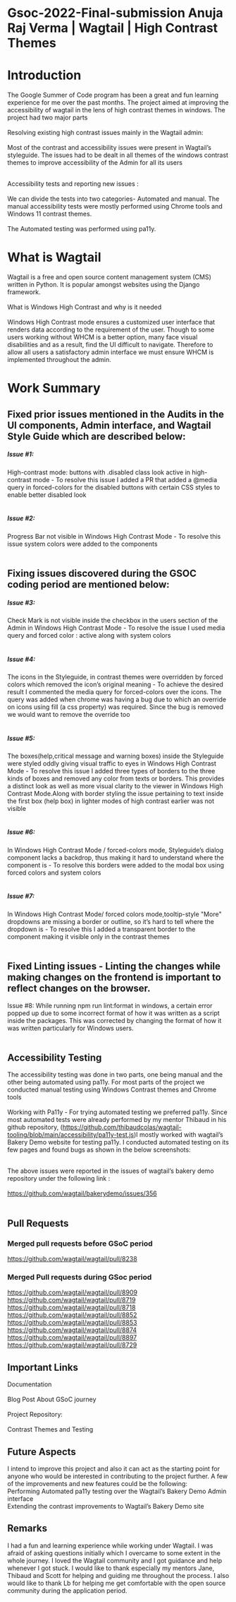 # Gsoc-2022-Final-submission Anuja Raj Verma | Wagtail | High Contrast Themes

# Introduction
The Google Summer of Code program has been a great and fun learning experience for me over the past months. The project aimed at improving the accessibility of wagtail in the lens of high contrast themes in windows. The project had two major parts<br></br>
Resolving existing high contrast issues mainly in the Wagtail admin:<br></br>
Most of the contrast and accessibility issues were present in Wagtail’s styleguide. The issues had to be dealt in all themes of the windows contrast themes to improve accessibility of the Admin for all its users<br></br>
 
Accessibility tests and reporting new issues :<br></br>
We can divide the tests into two categories- Automated and manual. The manual accessibility tests were mostly performed using Chrome tools and Windows 11 contrast themes.<br></br>
The Automated testing was performed using pa11y. 

# What is Wagtail
Wagtail is a free and open source content management system (CMS) written in Python. It is popular amongst websites using the Django framework.<br></br>
What is Windows High Contrast and why is it needed<br></br>
Windows High Contrast mode ensures a customized user interface that renders data according to the requirement of the user. Though to some users working without WHCM is a better option, many face visual disabilities and as a result, find the UI difficult to navigate. Therefore to allow all users a satisfactory admin interface we must ensure WHCM is implemented throughout the admin.

# Work Summary
 
## Fixed prior issues mentioned in the  Audits in the UI components, Admin interface, and Wagtail Style Guide which are described below:
##### Issue #1: 
High-contrast mode: buttons with .disabled class look active in high-contrast mode - To resolve this issue I added a PR that added a @media query in forced-colors for the disabled buttons with certain CSS styles to enable better disabled look<br></br>
##### Issue #2: 
Progress Bar not visible in Windows High Contrast Mode - To resolve this issue system colors were added to the components <br></br>
 
## Fixing issues discovered during the GSOC coding period are mentioned below:
##### Issue #3: 
Check Mark is not visible inside the checkbox in the users section of the Admin in Windows High Contrast Mode - To resolve the issue I used media query and forced color : active along with system colors<br></br>
##### Issue #4: 
The icons in the Styleguide, in contrast themes were overridden by forced colors which removed the icon’s original meaning - To achieve the desired result I commented the media query for forced-colors over the icons. The query was added when chrome was having a bug due to which an override on icons using fill (a css property) was required. Since the bug is removed we would want to remove the override too<br></br>
##### Issue #5: 
The boxes(help,critical message and warning boxes) inside the Styleguide were styled oddly giving visual traffic to eyes in Windows High Contrast Mode  - To resolve this issue I added three types of borders to the three kinds of boxes and removed any color from texts or borders. This provides a distinct look as well as more visual clarity to the viewer in Windows High Contrast Mode.Along with border styling the issue pertaining to text inside the first box (help box) in lighter modes of high contrast earlier was not visible<br></br>
##### Issue #6: 
In Windows High Contrast Mode / forced-colors mode, Styleguide’s  dialog component lacks a backdrop, thus making it hard to understand where the component is - To resolve this borders were added to the modal box using forced colors and system colors<br></br>
##### Issue #7: 
In Windows High Contrast Mode/ forced colors mode,tooltip-style "More" dropdowns are missing a border or outline, so it’s hard to tell where the dropdown is - To resolve this I added a transparent border to the component making it visible only in the contrast themes<br></br>
## Fixed Linting issues - Linting the changes while making changes on the frontend is important to reflect changes on the browser. 
Issue #8: While running npm run lint:format in windows, a certain error popped up due to some incorrect format of how it was written as a script inside the packages. This was corrected by changing the format of how it was written particularly for Windows users.<br></br>
## Accessibility Testing 
The accessibility testing was done in two parts, one being manual and the other being automated using pa11y. For most parts of the project we conducted manual testing using Windows Contrast themes and Chrome tools<br></br>
Working with Pa11y - For trying automated testing we preferred pa11y. Since most automated tests were already performed by my mentor Thibaud in his github repository, (https://github.com/thibaudcolas/wagtail-tooling/blob/main/accessibility/pa11y-test.js)I mostly worked with wagtail’s Bakery Demo website for testing pa11y. I conducted automated testing on its few pages and found bugs as shown in the below screenshots:<br></br>


The above issues were reported in the issues of wagtail’s bakery demo repository under the following link : <br></br>
https://github.com/wagtail/bakerydemo/issues/356<br></br>

## Pull Requests
 
### Merged pull requests before GSoC period
https://github.com/wagtail/wagtail/pull/8238
### Merged Pull requests during GSoc period
https://github.com/wagtail/wagtail/pull/8909 </br>
https://github.com/wagtail/wagtail/pull/8719 </br>
https://github.com/wagtail/wagtail/pull/8718 </br>
https://github.com/wagtail/wagtail/pull/8852 </br>
https://github.com/wagtail/wagtail/pull/8853 </br>
https://github.com/wagtail/wagtail/pull/8874 </br>
https://github.com/wagtail/wagtail/pull/8897 </br>
https://github.com/wagtail/wagtail/pull/8729 </br>

## Important Links
Documentation <br></br>
Blog Post About GSoC journey <br></br>
Project Repository: <br></br>
Contrast Themes and Testing
      

 
## Future Aspects
 
I intend to improve this project and also it can act as the starting point for anyone who would be interested in contributing to the project further. A few of the improvements and new features could be the following:</br>
Performing Automated pa11y testing over the Wagtail’s Bakery Demo Admin interface</br>
Extending the contrast improvements to Wagtail’s Bakery Demo site</br>

## Remarks
 
I had a fun and learning experience while working under Wagtail. I was afraid of asking questions initially which I overcame to some extent in the whole journey. I loved the Wagtail community and I got guidance and help whenever I got stuck. I would like to thank especially my mentors Jane, Thibaud and Scott for helping and guiding me throughout the process. I also would like to thank Lb for helping me get comfortable with the open source community during the application period.
